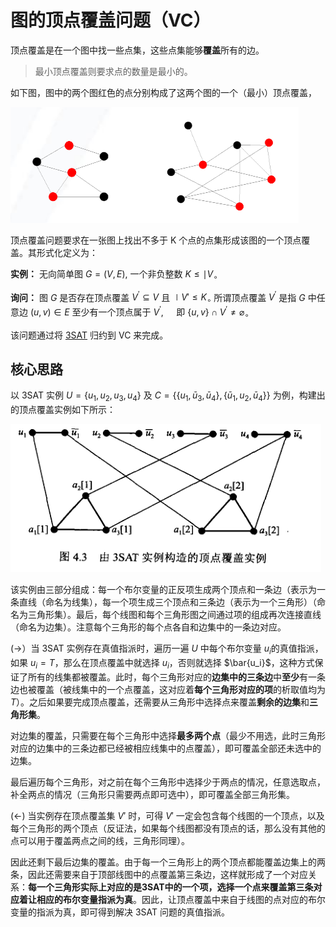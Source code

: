 # 图的顶点覆盖问题（VC）

顶点覆盖是在一个图中找一些点集，这些点集能够**覆盖**所有的边。

> 最小顶点覆盖则要求点的数量是最小的。

如下图，图中的两个图红色的点分别构成了这两个图的一个（最小）顶点覆盖，

![](./fig/1.png)

顶点覆盖问题要求在一张图上找出不多于 K 个点的点集形成该图的一个顶点覆盖。其形式化定义为：

**实例：** 无向简单图 $G=(V, E),$ 一个非负整数 $K \leqslant \mid V_{\circ}$ 

**询问：** 图 $G$ 是否存在顶点覆盖 $V^{\prime} \subseteq V$ 且 $\mid V' \leqslant K_{\circ}$ 所谓顶点覆盖 $V^{\prime}$ 是指 $G$ 中任意边 $(u, v) \in E$ 至少有一个顶点属于 $V^{\prime}, \quad$ 即 $\{u, v\} \cap V^{\prime} \neq \varnothing_{\circ}$

该问题通过将 [3SAT](3sat.html) 归约到 VC 来完成。

## 核心思路

以 3SAT 实例 $U=\left\{u_{1}, u_{2}, u_{3}, u_{4}\right\}$ 及 $C=\left\{\left\{u_{1}, \bar{u}_{3}, \bar{u}_{4}\right\},\left\{\bar{u}_{1}, u_{2}, \bar{u}_{4}\right\}\right\}$ 为例，构建出的顶点覆盖实例如下所示：

![](./fig/6.png)

该实例由三部分组成：每一个布尔变量的正反项生成两个顶点和一条边（表示为一条直线（命名为线集），每一个项生成三个顶点和三条边（表示为一个三角形）（命名为三角形集）。最后，每个线图和每个三角形图之间通过项的组成再次连接直线（命名为边集）。注意每个三角形的每个点各自和边集中的一条边对应。

(->）当 3SAT 实例存在真值指派时，遍历一遍 $U$ 中每个布尔变量 $u_i$的真值指派，如果 $u_i=T$，那么在顶点覆盖中就选择 $u_i$，否则就选择 $\bar{u_i}$，这种方式保证了所有的线集都被覆盖。此时，每个三角形对应的**边集中的三条边**中**至少**有一条边也被覆盖（被线集中的一个点覆盖，这对应着**每个三角形对应的项**的析取值均为 $T$）。之后如果要完成顶点覆盖，还需要从三角形中选择点来覆盖**剩余的边集**和**三角形集**。

对边集的覆盖，只需要在每个三角形中选择**最多两个点**（最少不用选，此时三角形对应的边集中的三条边都已经被相应线集中的点覆盖），即可覆盖全部还未选中的边集。

最后遍历每个三角形，对之前在每个三角形中选择少于两点的情况，任意选取点，补全两点的情况（三角形只需要两点即可选中），即可覆盖全部三角形集。

(<-) 当实例存在顶点覆盖集 $V'$ 时，可得 $V'$ 一定会包含每个线图的一个顶点，以及每个三角形的两个顶点（反证法，如果每个线图都没有顶点的话，那么没有其他的点可以用于覆盖两点之间的线，三角形同理）。

因此还剩下最后边集的覆盖。由于每一个三角形上的两个顶点都能覆盖边集上的两条，因此还需要来自于顶部线图中的点覆盖第三条边，这样就形成了一个对应关系：**每一个三角形实际上对应的是3SAT中的一个项，选择一个点来覆盖第三条对应着让相应的布尔变量指派为真**。因此，让顶点覆盖中来自于线图的点对应的布尔变量的指派为真，即可得到解决 3SAT 问题的真值指派。



